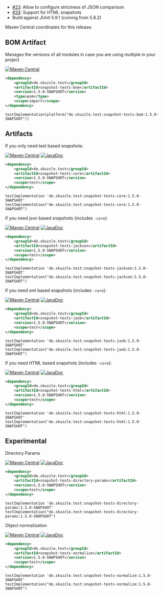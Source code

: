 * [#23](https://github.com/skuzzle/snapshot-tests/issues/33): Allow to configure strictness of JSON comparison
* [#24](https://github.com/skuzzle/snapshot-tests/issues/34): Support for HTML snapshots
* Build against JUnit 5.9.1 (coming from 5.8.2)


Maven Central coordinates for this release:

## BOM Artifact
Manages the versions of all modules in case you are using multiple in your project

[![Maven Central](https://img.shields.io/static/v1?label=MavenCentral&message=1.5.0-SNAPSHOT&color=blue)](https://search.maven.org/artifact/de.skuzzle.test/snapshot-tests-bom/1.5.0-SNAPSHOT/jar)

```xml
<dependency>
    <groupId>de.skuzzle.test</groupId>
    <artifactId>snapshot-tests-bom</artifactId>
    <version>1.5.0-SNAPSHOT</version>
    <type>pom</type>
    <scope>import</scope>
</dependency>
```

```
testImplementation(platform("de.skuzzle.test:snapshot-tests-bom:1.5.0-SNAPSHOT"))
```

## Artifacts
If you only need text based snapshots:

[![Maven Central](https://img.shields.io/static/v1?label=MavenCentral&message=1.5.0-SNAPSHOT&color=blue)](https://search.maven.org/artifact/de.skuzzle.test/snapshot-tests-core/1.5.0-SNAPSHOT/jar) [![JavaDoc](https://img.shields.io/static/v1?label=JavaDoc&message=1.5.0-SNAPSHOT&color=orange)](http://www.javadoc.io/doc/de.skuzzle.test/snapshot-tests-core/1.5.0-SNAPSHOT)

```xml
<dependency>
    <groupId>de.skuzzle.test</groupId>
    <artifactId>snapshot-tests-core</artifactId>
    <version>1.5.0-SNAPSHOT</version>
    <scope>test</scope>
</dependency>
```

```
testImplementation 'de.skuzzle.test:snapshot-tests-core:1.5.0-SNAPSHOT'
testImplementation("de.skuzzle.test:snapshot-tests-core:1.5.0-SNAPSHOT")
```

If you need json based snapshots (includes `-core`):

[![Maven Central](https://img.shields.io/static/v1?label=MavenCentral&message=1.5.0-SNAPSHOT&color=blue)](https://search.maven.org/artifact/de.skuzzle.test/snapshot-tests-jackson/1.5.0-SNAPSHOT/jar) [![JavaDoc](https://img.shields.io/static/v1?label=JavaDoc&message=1.5.0-SNAPSHOT&color=orange)](http://www.javadoc.io/doc/de.skuzzle.test/snapshot-tests-jackson/1.5.0-SNAPSHOT)

```xml
<dependency>
    <groupId>de.skuzzle.test</groupId>
    <artifactId>snapshot-tests-jackson</artifactId>
    <version>1.5.0-SNAPSHOT</version>
    <scope>test</scope>
</dependency>
```

```
testImplementation 'de.skuzzle.test:snapshot-tests-jackson:1.5.0-SNAPSHOT'
testImplementation("de.skuzzle.test:snapshot-tests-jackson:1.5.0-SNAPSHOT")
```

If you need xml based snapshots (includes `-core`):

[![Maven Central](https://img.shields.io/static/v1?label=MavenCentral&message=1.5.0-SNAPSHOT&color=blue)](https://search.maven.org/artifact/de.skuzzle.test/snapshot-tests-jaxb/1.5.0-SNAPSHOT/jar) [![JavaDoc](https://img.shields.io/static/v1?label=JavaDoc&message=1.5.0-SNAPSHOT&color=orange)](http://www.javadoc.io/doc/de.skuzzle.test/snapshot-tests-jaxb/1.5.0-SNAPSHOT)

```xml
<dependency>
    <groupId>de.skuzzle.test</groupId>
    <artifactId>snapshot-tests-jaxb</artifactId>
    <version>1.5.0-SNAPSHOT</version>
    <scope>test</scope>
</dependency>
```

```
testImplementation 'de.skuzzle.test:snapshot-tests-jaxb:1.5.0-SNAPSHOT'
testImplementation("de.skuzzle.test:snapshot-tests-jaxb:1.5.0-SNAPSHOT")
```

If you need HTML based snapshots (includes `-core`):

[![Maven Central](https://img.shields.io/static/v1?label=MavenCentral&message=1.5.0-SNAPSHOT&color=blue)](https://search.maven.org/artifact/de.skuzzle.test/snapshot-tests-html/1.5.0-SNAPSHOT/jar) [![JavaDoc](https://img.shields.io/static/v1?label=JavaDoc&message=1.5.0-SNAPSHOT&color=orange)](http://www.javadoc.io/doc/de.skuzzle.test/snapshot-tests-html/1.5.0-SNAPSHOT)

```xml
<dependency>
    <groupId>de.skuzzle.test</groupId>
    <artifactId>snapshot-tests-html</artifactId>
    <version>1.5.0-SNAPSHOT</version>
    <scope>test</scope>
</dependency>
```

```
testImplementation 'de.skuzzle.test:snapshot-tests-html:1.5.0-SNAPSHOT'
testImplementation("de.skuzzle.test:snapshot-tests-html:1.5.0-SNAPSHOT")
```

## Experimental
Directory Params

[![Maven Central](https://img.shields.io/static/v1?label=MavenCentral&message=1.5.0-SNAPSHOT&color=blue)](https://search.maven.org/artifact/de.skuzzle.test/snapshot-tests-directory-params/1.5.0-SNAPSHOT/jar) [![JavaDoc](https://img.shields.io/static/v1?label=JavaDoc&message=1.5.0-SNAPSHOT&color=orange)](http://www.javadoc.io/doc/de.skuzzle.test/snapshot-tests-directory-params/1.5.0-SNAPSHOT)

```xml
<dependency>
    <groupId>de.skuzzle.test</groupId>
    <artifactId>snapshot-tests-directory-params</artifactId>
    <version>1.5.0-SNAPSHOT</version>
    <scope>test</scope>
</dependency>
```

```
testImplementation 'de.skuzzle.test:snapshot-tests-directory-params:1.5.0-SNAPSHOT'
testImplementation("de.skuzzle.test:snapshot-tests-directory-params:1.5.0-SNAPSHOT")
```

Object normalization

[![Maven Central](https://img.shields.io/static/v1?label=MavenCentral&message=1.5.0-SNAPSHOT&color=blue)](https://search.maven.org/artifact/de.skuzzle.test/snapshot-tests-normalize/1.5.0-SNAPSHOT/jar) [![JavaDoc](https://img.shields.io/static/v1?label=JavaDoc&message=1.5.0-SNAPSHOT&color=orange)](http://www.javadoc.io/doc/de.skuzzle.test/snapshot-tests-normalize/1.5.0-SNAPSHOT)

```xml
<dependency>
    <groupId>de.skuzzle.test</groupId>
    <artifactId>snapshot-tests-normalize</artifactId>
    <version>1.5.0-SNAPSHOT</version>
    <scope>test</scope>
</dependency>
```

```
testImplementation 'de.skuzzle.test:snapshot-tests-normalize:1.5.0-SNAPSHOT'
testImplementation("de.skuzzle.test:snapshot-tests-normalize:1.5.0-SNAPSHOT")
```